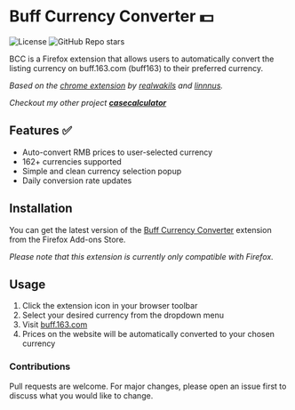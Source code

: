 # Buff Currency Converter 💵
![License](https://img.shields.io/github/license/cadecuddy/buff-currency-converter?style=flat-square)
![GitHub Repo stars](https://img.shields.io/github/stars/cadecuddy/buff-currency-converter?style=flat-square)

BCC is a Firefox extension that allows users to automatically convert the listing currency on buff.163.com (buff163) to their preferred currency.

_Based on the [chrome extension](https://github.com/realwakils/buffcurrency) by [realwakils](https://github.com/realwakils) and [linnnus](https://github.com/linnnus)._

_Checkout my other project [**casecalculator**](https://www.casecalculator.app/)_

## Features ✅

- Auto-convert RMB prices to user-selected currency
- 162+ currencies supported
- Simple and clean currency selection popup
- Daily conversion rate updates

## Installation
You can get the latest version of the [Buff Currency Converter](https://addons.mozilla.org/en-CA/firefox/addon/buff-currency-converter/) extension from the Firefox Add-ons Store.


_Please note that this extension is currently only compatible with Firefox._

## Usage

1. Click the extension icon in your browser toolbar
2. Select your desired currency from the dropdown menu
3. Visit [buff.163.com](https://buff.163.com)
4. Prices on the website will be automatically converted to your chosen currency

### Contributions
Pull requests are welcome. For major changes, please open an issue first to discuss what you would like to change.
